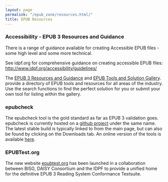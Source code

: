 ```yaml
---
layout: page
permalink: "/epub_zone/resources.html/"
title: EPUB Resources
---
```


### Accessibility - EPUB 3 Resources and Guidance

There is a range of guidance available for creating Accessible EPUB files - some high level and some more technical.  

See idpf.org for comprehensive guidance on creating accessible EPUB files:   <http://www.idpf.org/accessibility/guidelines/>
 
The [EPUB 3 Resources and Guidance](/epub_zone/epub_a11y.html) and [EPUB Tools and Solution Gallery](/epub_zone/epub_a11y_solutions.html).
provide a directory of EPUB tools and resources for all areas of the industry. Use the search functions to find the perfect solution for you or submit your own tool for listing within the gallery.

### epubcheck

The epubcheck tool is the gold standard as far as EPUB 3 validation goes. epubcheck is currently hosted on a [github project](http://github.com/idpf/epubcheck) under the same name. The latest stable build is typically linked to from the main page, but can also be found by clicking on the Downloads tab.
An online version of the tools is available [here](http://github.com/idpf/epubcheck).

### EPUBTest.org

The new website [epubtest.org](http://epubtest.org/) has been launched in a collaboration between BISG, DAISY Consortium and the IDPF to provide a unified home for the definitive EPUB 3 Reading System Conformance Testsuite.

